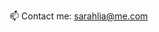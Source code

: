 <!--
**sarahlia/sarahlia** is a ✨ _special_ ✨ repository because its `README.md` (this file) appears on your GitHub profile.
- 🔭 I’m currently working on ...
- 🌱 I’m currently learning ...
- 👯 I’m looking to collaborate on ...
- 🤔 I’m looking for help with ...
- 💬 Ask me about ...
- 😄 Pronouns: ...
- ⚡ Fun fact: ...
-->

<!-- ![sarahlia's github stats](https://github-readme-stats.vercel.app/api?username=sarahlia&count_private=true&show_icons=true&hide=stars&theme=merko)
![Top Langs](https://github-readme-stats.vercel.app/api/top-langs/?username=sarahlia&theme=merko&show_icons=true) -->
 
📫 Contact me: sarahlia@me.com
